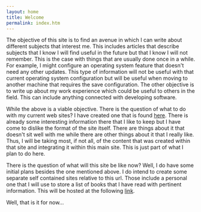 ```yaml
---
layout: home
title: Welcome
permalink: index.htm
---
```


The objective of this site is to find an avenue in which I can write about different subjects that interest me.  This includes articles
that describe subjects that I know I will find useful in the future but that I know I will not remember.  This is the case with things
that are usually done once in a while.  For example, I might configure an operating system feature that doesn't need any other updates.
This type of information will not be useful with that current operating system configuration but will be useful when moving to another
machine that requires the save configuration.  The other objective is to write up about my work experience which could be useful to
others in the field.  This can include anything connected with developing software.

While the above is a viable objective.  There is the question of what to do with my current web sites?  I have created one that is found
<a href="./learning/">here</a>.  There is already some interesting information there that I like to keep but I have come to dislike
the format of the site itself.  There are things about it that doesn't sit well with me while there are other things about it that I really
like.  Thus, I will be taking most, if not all, of the content that was created within that site and integrating it within this main site.
This is just part of what I plan to do here.

There is the question of what will this site be like now?  Well, I do have some initial plans besides the one mentioned above. I do intend
to create some separate self contained sites relative to this url.  Those include a personal one that I will use to store a list of books
that I have read with pertinent information.  This will be hosted at the following <a href="/books/index.htm">link</a>.

Well, that is it for now...
